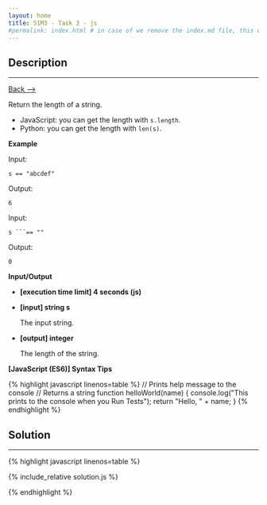 ```yaml
---
layout: home
title: S1M3 - Task 3 - js
#permalink: index.html # in case of we remove the index.md file, this doc will be the index page
---
```


<div class="row">
<div class="columnStmt" markdown="1">

##  Description
------

[Back --> ](../README.md)

Return the length of a string.

-   JavaScript: you can get the length with `s.length`.
-   Python: you can get the length with `len(s)`.

**Example**

Input:
```
s == "abcdef"
```
Output:
```
6
```
Input:
```
s ```== ""
```
Output:
```
0
```

**Input/Output**

* **[execution time limit] 4 seconds (js)**

* **[input] string s**

    The input string.

* **[output] integer**

    The length of the string.

**[JavaScript (ES6)] Syntax Tips**

{% highlight javascript linenos=table %}
// Prints help message to the console
// Returns a string
function helloWorld(name) {
    console.log("This prints to the console when you Run Tests");
    return "Hello, " + name;
}
{% endhighlight %}

</div>
<div class="columnSol" markdown="1">

## Solution
------

{% highlight javascript linenos=table %}

{% include_relative solution.js %}

{% endhighlight %}

</div>
</div>